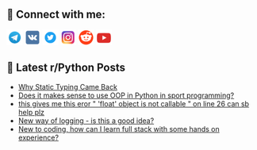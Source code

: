 ## 🔎 Connect with me:
[<img src="https://github.com/bullbesh/bullbesh/blob/main/images/Telegram.png" width="32" height="32" />](https://t.me/bullbesh)
[<img src="https://github.com/bullbesh/bullbesh/blob/main/images/VK.png" width="32" height="32" />](https://vk.com/bullbesh)
[<img src="https://github.com/bullbesh/bullbesh/blob/main/images/Twitter.png" width="32" height="32" />](https://twitter.com/bullbesh1)
[<img src="https://github.com/bullbesh/bullbesh/blob/main/images/Instagram.png" width="32" height="32" />](https://www.instagram.com/bullbesh)
[<img src="https://github.com/bullbesh/bullbesh/blob/main/images/Reddit.png" width="32" height="32" />](https://www.reddit.com/user/bullbesh)
[<img src="https://github.com/bullbesh/bullbesh/blob/main/images/YouTube.png" width="32" height="32" />](https://www.youtube.com/channel/UCtfjRs6uzgq5mfm8S06WTcg)

## 📕 Latest r/Python Posts
<!-- BLOG-POST-LIST:START -->
- [Why Static Typing Came Back](https://www.reddit.com/r/Python/comments/141cv2q/why_static_typing_came_back/)
- [Does it makes sense to use OOP in Python in sport programming?](https://www.reddit.com/r/Python/comments/141cqps/does_it_makes_sense_to_use_oop_in_python_in_sport/)
- [this gives me this eror &quot; &#39;float&#39; object is not callable &quot; on line 26 can sb help plz](https://www.reddit.com/r/Python/comments/141c1a4/this_gives_me_this_eror_float_object_is_not/)
- [New way of logging - is this a good idea?](https://www.reddit.com/r/Python/comments/141an0s/new_way_of_logging_is_this_a_good_idea/)
- [New to coding, how can I learn full stack with some hands on experience?](https://www.reddit.com/r/Python/comments/1419mal/new_to_coding_how_can_i_learn_full_stack_with/)
<!-- BLOG-POST-LIST:END -->
